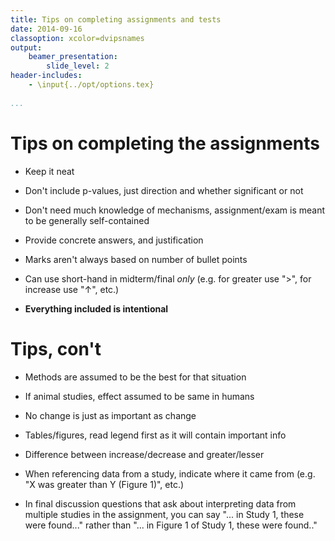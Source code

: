 ```yaml
---
title: Tips on completing assignments and tests
date: 2014-09-16
classoption: xcolor=dvipsnames
output:
    beamer_presentation:
        slide_level: 2
header-includes:
    - \input{../opt/options.tex}
    
...
```


# Tips on completing the assignments

* Keep it neat

* Don't include p-values, just direction and whether significant or
  not

* Don't need much knowledge of mechanisms, assignment/exam is meant to
  be generally self-contained

* Provide concrete answers, and justification

* Marks aren't always based on number of bullet points

* Can use short-hand in midterm/final *only* (e.g. for greater use ">",
  for increase use "$\uparrow$", etc.)

* **Everything included is intentional**

# Tips, con't

* Methods are assumed to be the best for that situation

* If animal studies, effect assumed to be same in humans

* No change is just as important as change

* Tables/figures, read legend first as it will contain important info

* Difference between increase/decrease and greater/lesser

* When referencing data from a study, indicate where it came from
  (e.g. "X was greater than Y (Figure 1)", etc.)

* In final discussion questions that ask about interpreting data from
  multiple studies in the assignment, you can say "... in Study 1,
  these were found..." rather than "... in Figure 1 of Study 1, these
  were found.."
